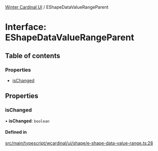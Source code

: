 [Winter Cardinal UI](../README.md) / EShapeDataValueRangeParent

# Interface: EShapeDataValueRangeParent

## Table of contents

### Properties

- [isChanged](EShapeDataValueRangeParent.md#ischanged)

## Properties

### isChanged

• **isChanged**: `boolean`

#### Defined in

[src/main/typescript/wcardinal/ui/shape/e-shape-data-value-range.ts:28](https://github.com/winter-cardinal/winter-cardinal-ui/blob/v0.154.0/src/main/typescript/wcardinal/ui/shape/e-shape-data-value-range.ts#L28)
